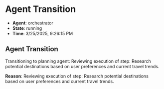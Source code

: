 # Agent Transition

- **Agent**: orchestrator
- **State**: running
- **Time**: 3/25/2025, 9:26:15 PM

## Agent Transition

Transitioning to planning agent: Reviewing execution of step: Research potential destinations based on user preferences and current travel trends.

**Reason**: Reviewing execution of step: Research potential destinations based on user preferences and current travel trends.

